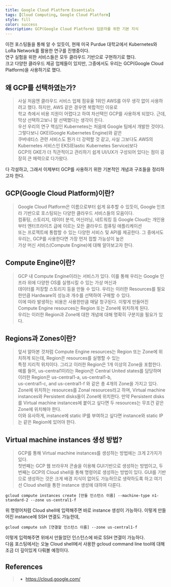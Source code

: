 ```yaml
---
title: Google Cloud Platform Essentials
tags: [Cloud Computing, Google Cloud Platform]
style: fill
color: success
description: GCP(Google Cloud Platform) 입문자를 위한 기본 지식
---
```


이전 포스팅들을 통해 알 수 있듯이, 현재 미국 Purdue 대학교에서 Kubernetes와 LoRa Network를 활용한 연구를 진행중이다.  
연구 실험을 위한 서비스들은 모두 클라우드 기반으로 구현하기로 했다.   
크고 다양한 클라우드 제공 업체들이 있지만, 그중에서도 우리는 GCP(Google Cloud Platform)을 사용하기로 했다.  

## 왜 GCP를 선택하였는가?
> 사실 처음엔 클라우드 서비스 업체 점유율 1위인 AWS를 아무 생각 없이 사용하려고 했다. 하지만, AWS 같은 경우엔 복합적인 이유로  
학교 측에서 비용 지원이 어렵다고 하여 차선택인 GCP를 사용하게 되었다. 근데, 막상 선택하고보니 잘 선택했다는 생각이 든다.  
우선 우리의 연구 핵심인 Kubernetes는 처음에 Google 팀에서 개발한 것이다. 그렇다보니 GKE(Google Kubernetes Engine)와 같은   
쿠버네티스 관련 서비스도 뭔가 더 강력할 것 같고, 사실 그보다도 AWS의 Kubernetes 서비스인 EKS(Elastic Kubernetes Service)보다  
GCP의 GKE가 더 직관적이고 관리하기 쉽게 UI/UX가 구성되어 있다는 점이 굉장히 큰 매력으로 다가왔다.

다 각설하고, 그래서 이제부터 GCP를 사용하기 위한 기본적인 개념과 구조들을 정리하고자 한다.

## GCP(Google Cloud Platform)이란?
> Google Cloud Platform은 이름으로부터 쉽게 유추할 수 있듯이, Google 인프라 기반으로 호스팅되는 다양한 클라우드 서비스들의 모음이다.  
컴퓨팅, 스토리지, 데이터 분석, 머신러닝, 네트워킹 등 Google Cloud는 개인용부터 엔터프라이즈 급에 이르는 모든 클라우드 컴퓨팅 애플리케이션   
또는 프로젝트에 통합할 수 있는 다양한 서비스 및 API를 제공한다. 그 중에서도 우리는, GCP를 사용한다면 가장 먼저 접할 가능성이 높은   
가상 머신 서비스(Compute Engine)에 대해 알아보고자 한다.

## Compute Engine이란?
> GCP 내 Compute Engine이라는 서비스가 있다. 이를 통해 우리는 Google 인프라 위에 다양한 OS를 실행시킬 수 있는 가상 머신과   
데이터를 저장할 스토리지 등을 만들 수 있다. 우리는 이러한 Resources를 필요한만큼 Hardware의 성능과 개수를 선택하여 구매할 수 있다.   
이에 따라 발생하는 비용은 사용한만큼 매달 청구된다. 이렇게 만들어진 Compute Engine resources는 Region 또는 Zone에 위치하게 된다.   
우리는 이러한 Region과 Zone에 대한 개념에 대해 명확히 구분지을 필요가 있다.

## Regions과 Zones이란?
> 앞서 알아본 것처럼 Compute Engine resources는 Region 또는 Zone에 위치하게 되는데, Region은 resources를 실행할 수 있는  
특정 지리적 위치이다. 그리고 이러한 Region은 1개 이상의 Zone을 포함한다.  
예를 들어, us-central1이라는 Region은 Central United states를 담당하며 이러한 Region은 us-central1-a, us-central1-b,  
us-central1-c, and us-central1-f 와 같은 총 4개의 Zone을 가지고 있다.  
Zone에 위치하는 resources를 Zonal resources라고 하며, Virtual machine instances와 Persistent disks들이 Zone에 위치한다.
만약 Persistent disks를 Virtual machine instances에 붙이고 싶다면 두 resources는 무조건 같은 Zone에 위치해야 한다.  
이와 유사하게, instance에 static IP를 부여하고 싶다면 instance와 static IP는 같은 Region에 있어야 한다.

## Virtual machine instances 생성 방법?
> GCP를 통해 Virtual machine instances를 생성하는 방법에는 크게 2가지가 있다.  
첫번째는 GCP 웹 브라우저 콘솔을 이용해 GUI기반으로 생성하는 방법이고, 두번째는 GCP의 Cloud shell을 통해 명령어로 생성하는 방법이 있다.
GUI를 기반으로 생성하는 것은 크게 배경 지식이 없어도 가능하므로 생략하도록 하고 여기선 Cloud shell을 통한 instance 생성에 대하여 다룬다.
 
```
gcloud compute instances create [만들 인스턴스 이름] --machine-type n1-standard-2 --zone us-central1-f 
```
위 명령어처럼 Cloud shell에 입력해주면 바로 instance 생성이 가능하다. 이렇게 만들어진 instance에 SSH 연결도 가능한데,
```
gcloud compute ssh [연결할 인스턴스 이름] --zone us-central1-f
```
이렇게 입력해주면 위에서 만들었던 인스턴스에 바로 SSH 연결이 가능하다.  
다음 포스팅에서는 오늘 Cloud shell에서 사용한 gcloud command line tool에 대해 조금 더 깊이있게 다뤄볼 예정이다.

## References
> * https://cloud.google.com/